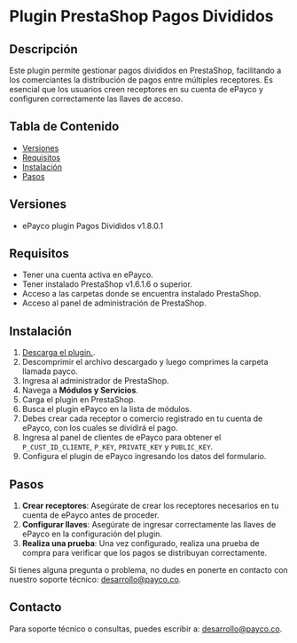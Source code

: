 # Plugin PrestaShop Pagos Divididos

## Descripción

Este plugin permite gestionar pagos divididos en PrestaShop, facilitando a los comerciantes la distribución de pagos entre múltiples receptores. Es esencial que los usuarios creen receptores en su cuenta de ePayco y configuren correctamente las llaves de acceso.

## Tabla de Contenido
- [Versiones](#versiones)
- [Requisitos](#requisitos)
- [Instalación](#instalación)
- [Pasos](#pasos)

## Versiones

- ePayco plugin Pagos Divididos v1.8.0.1

## Requisitos

- Tener una cuenta activa en ePayco.
- Tener instalado PrestaShop v1.6.1.6 o superior.
- Acceso a las carpetas donde se encuentra instalado PrestaShop.
- Acceso al panel de administración de PrestaShop.

## Instalación

1. [Descarga el plugin.](https://github.com/epayco/plugin_prestashop_pagos_divididos).
2. Descomprimir el archivo descargado y luego comprimes la carpeta llamada payco.
3. Ingresa al administrador de PrestaShop.
4. Navega a **Módulos y Servicios**.
5. Carga el plugin en PrestaShop.
6. Busca el plugin ePayco en la lista de módulos.
7. Debes crear cada receptor o comercio registrado en tu cuenta de ePayco, con los cuales se dividirá el pago. 
8. Ingresa al panel de clientes de ePayco para obtener el `P_CUST_ID_CLIENTE`, `P_KEY`,  `PRIVATE_KEY` y  `PUBLIC_KEY`.
9. Configura el plugin de ePayco ingresando los datos del formulario.

## Pasos

1. **Crear receptores**: Asegúrate de crear los receptores necesarios en tu cuenta de ePayco antes de proceder.
2. **Configurar llaves**: Asegúrate de ingresar correctamente las llaves de ePayco en la configuración del plugin.
3. **Realiza una prueba**: Una vez configurado, realiza una prueba de compra para verificar que los pagos se distribuyan correctamente.

Si tienes alguna pregunta o problema, no dudes en ponerte en contacto con nuestro soporte técnico: [desarrollo@payco.co](mailto:desarrollo@payco.co).

## Contacto

Para soporte técnico o consultas, puedes escribir a: desarrollo@payco.co.

